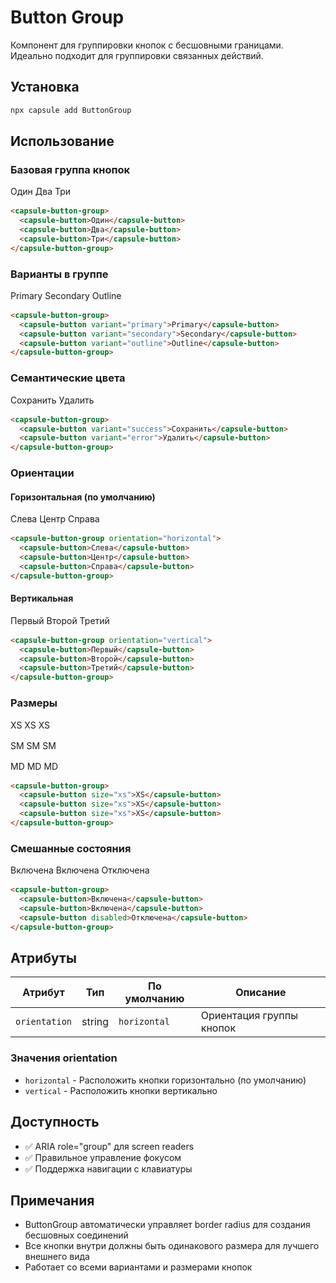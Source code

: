 # Button Group

Компонент для группировки кнопок с бесшовными границами. Идеально подходит для группировки связанных действий.

## Установка

```bash
npx capsule add ButtonGroup
```

## Использование

### Базовая группа кнопок

<div style="margin: 1rem 0;">
<capsule-button-group>
  <capsule-button>Один</capsule-button>
  <capsule-button>Два</capsule-button>
  <capsule-button>Три</capsule-button>
</capsule-button-group>
</div>

```html
<capsule-button-group>
  <capsule-button>Один</capsule-button>
  <capsule-button>Два</capsule-button>
  <capsule-button>Три</capsule-button>
</capsule-button-group>
```

### Варианты в группе

<div style="margin: 1rem 0;">
<capsule-button-group>
  <capsule-button variant="primary">Primary</capsule-button>
  <capsule-button variant="secondary">Secondary</capsule-button>
  <capsule-button variant="outline">Outline</capsule-button>
</capsule-button-group>
</div>

```html
<capsule-button-group>
  <capsule-button variant="primary">Primary</capsule-button>
  <capsule-button variant="secondary">Secondary</capsule-button>
  <capsule-button variant="outline">Outline</capsule-button>
</capsule-button-group>
```

### Семантические цвета

<div style="margin: 1rem 0;">
<capsule-button-group>
  <capsule-button variant="success">Сохранить</capsule-button>
  <capsule-button variant="error">Удалить</capsule-button>
</capsule-button-group>
</div>

```html
<capsule-button-group>
  <capsule-button variant="success">Сохранить</capsule-button>
  <capsule-button variant="error">Удалить</capsule-button>
</capsule-button-group>
```

### Ориентации

#### Горизонтальная (по умолчанию)

<div style="margin: 1rem 0;">
<capsule-button-group orientation="horizontal">
  <capsule-button>Слева</capsule-button>
  <capsule-button>Центр</capsule-button>
  <capsule-button>Справа</capsule-button>
</capsule-button-group>
</div>

```html
<capsule-button-group orientation="horizontal">
  <capsule-button>Слева</capsule-button>
  <capsule-button>Центр</capsule-button>
  <capsule-button>Справа</capsule-button>
</capsule-button-group>
```

#### Вертикальная

<div style="margin: 1rem 0;">
<capsule-button-group orientation="vertical">
  <capsule-button>Первый</capsule-button>
  <capsule-button>Второй</capsule-button>
  <capsule-button>Третий</capsule-button>
</capsule-button-group>
</div>

```html
<capsule-button-group orientation="vertical">
  <capsule-button>Первый</capsule-button>
  <capsule-button>Второй</capsule-button>
  <capsule-button>Третий</capsule-button>
</capsule-button-group>
```

### Размеры

<div style="margin: 1rem 0;">
<capsule-button-group>
  <capsule-button size="xs">XS</capsule-button>
  <capsule-button size="xs">XS</capsule-button>
  <capsule-button size="xs">XS</capsule-button>
</capsule-button-group>
</div>

<div style="margin: 1rem 0;">
<capsule-button-group>
  <capsule-button size="sm">SM</capsule-button>
  <capsule-button size="sm">SM</capsule-button>
  <capsule-button size="sm">SM</capsule-button>
</capsule-button-group>
</div>

<div style="margin: 1rem 0;">
<capsule-button-group>
  <capsule-button size="md">MD</capsule-button>
  <capsule-button size="md">MD</capsule-button>
  <capsule-button size="md">MD</capsule-button>
</capsule-button-group>
</div>

```html
<capsule-button-group>
  <capsule-button size="xs">XS</capsule-button>
  <capsule-button size="xs">XS</capsule-button>
  <capsule-button size="xs">XS</capsule-button>
</capsule-button-group>
```

### Смешанные состояния

<div style="margin: 1rem 0;">
<capsule-button-group>
  <capsule-button>Включена</capsule-button>
  <capsule-button>Включена</capsule-button>
  <capsule-button disabled>Отключена</capsule-button>
</capsule-button-group>
</div>

```html
<capsule-button-group>
  <capsule-button>Включена</capsule-button>
  <capsule-button>Включена</capsule-button>
  <capsule-button disabled>Отключена</capsule-button>
</capsule-button-group>
```

## Атрибуты

| Атрибут      | Тип     | По умолчанию | Описание                           |
| ------------- | ------- | ------------ | ---------------------------------- |
| `orientation` | string  | `horizontal` | Ориентация группы кнопок           |

### Значения orientation

- `horizontal` - Расположить кнопки горизонтально (по умолчанию)
- `vertical` - Расположить кнопки вертикально

## Доступность

- ✅ ARIA role="group" для screen readers
- ✅ Правильное управление фокусом
- ✅ Поддержка навигации с клавиатуры

## Примечания

- ButtonGroup автоматически управляет border radius для создания бесшовных соединений
- Все кнопки внутри должны быть одинакового размера для лучшего внешнего вида
- Работает со всеми вариантами и размерами кнопок


